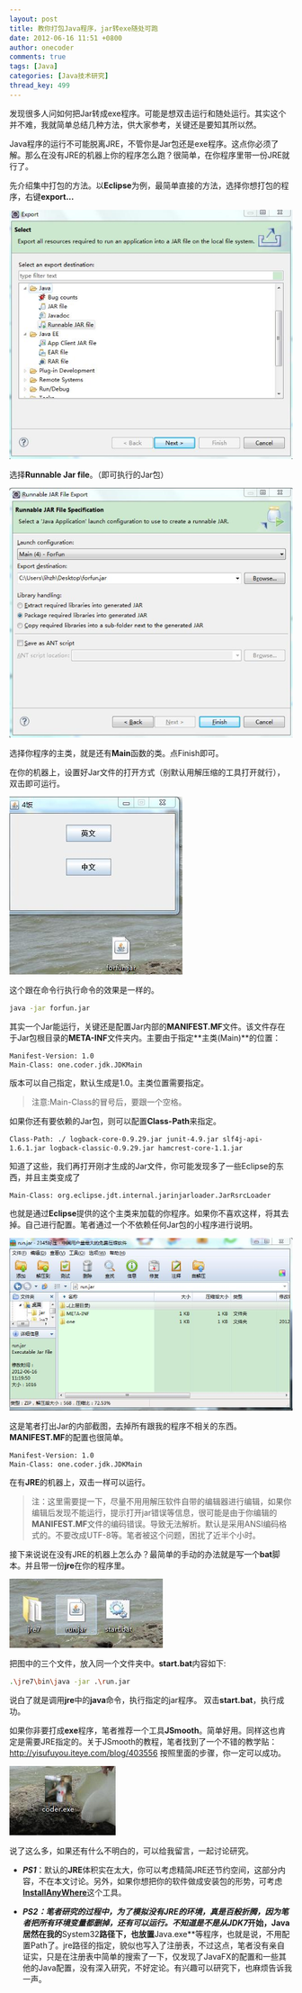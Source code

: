 ```yaml
---
layout: post
title: 教你打包Java程序，jar转exe随处可跑
date: 2012-06-16 11:51 +0800
author: onecoder
comments: true
tags: [Java]
categories: [Java技术研究]
thread_key: 499
---
```

发现很多人问如何把Jar转成exe程序。可能是想双击运行和随处运行。其实这个并不难，我就简单总结几种方法，供大家参考，关键还是要知其所以然。

Java程序的运行不可能脱离JRE，不管你是Jar包还是exe程序。这点你必须了解。那么在没有JRE的机器上你的程序怎么跑？很简单，在你程序里带一份JRE就行了。

先介绍集中打包的方法。以**Eclipse**为例，最简单直接的方法，选择你想打包的程序，右键**export...**

![](/images/post/jar-to-exe/export.jpg)

选择**Runnable Jar file**。（即可执行的Jar包）	

![](/images/post/jar-to-exe/runnable-jar.jpg)

选择你程序的主类，就是还有**Main**函数的类。点Finish即可。

在你的机器上，设置好Jar文件的打开方式（别默认用解压缩的工具打开就行），双击即可运行。

![](/images/post/jar-to-exe/4fun.jpg)

这个跟在命令行执行命令的效果是一样的。

```sh
java -jar forfun.jar
```

其实一个Jar能运行，关键还是配置Jar内部的**MANIFEST.MF**文件。该文件存在于Jar包根目录的**META-INF**文件夹内。主要由于指定**主类(Main)**的位置：

```properties
Manifest-Version: 1.0
Main-Class: one.coder.jdk.JDKMain
```

版本可以自己指定，默认生成是1.0。主类位置需要指定。

> 注意:Main-Class的冒号后，要跟一个空格。

如果你还有要依赖的Jar包，则可以配置**Class-Path**来指定。

```properties
Class-Path: ./ logback-core-0.9.29.jar junit-4.9.jar slf4j-api-1.6.1.jar logback-classic-0.9.29.jar hamcrest-core-1.1.jar
```

知道了这些，我们再打开刚才生成的Jar文件，你可能发现多了一些Eclipse的东西，并且主类变成了

```properties
Main-Class: org.eclipse.jdt.internal.jarinjarloader.JarRsrcLoader
```

也就是通过**Eclipse**提供的这个主类来加载的你程序。如果你不喜欢这样，将其去掉。自己进行配置。笔者通过一个不依赖任何Jar包的小程序进行说明。

![](/images/post/jar-to-exe/run-haoyajar.jpg)

这是笔者打出Jar的内部截图，去掉所有跟我的程序不相关的东西。**MANIFEST.MF**的配置也很简单。

```properties
Manifest-Version: 1.0
Main-Class: one.coder.jdk.JDKMain
```
	
在有**JRE**的机器上，双击一样可以运行。

> 注：这里需要提一下，尽量不用用解压软件自带的编辑器进行编辑，如果你编辑后发现不能运行，提示打开jar错误等信息，很可能是由于你编辑的**MANIFEST.MF**文件的编码错误。导致无法解析。默认是采用ANSI编码格式的。不要改成UTF-8等。笔者被这个问题，困扰了近半个小时。
	
接下来说说在没有JRE的机器上怎么办？最简单的手动的办法就是写一个**bat**脚本。并且带一份**jre**在你的程序里。

![](/images/post/jar-to-exe/bat-jar.jpg)

把图中的三个文件，放入同一个文件夹中。**start.bat**内容如下:

```sh
.\jre7\bin\java -jar .\run.jar
```	

说白了就是调用**jre**中的**java**命令，执行指定的jar程序。 双击**start.bat**，执行成功。

如果你非要打成**exe**程序，笔者推荐一个工具**JSmooth**。简单好用。同样这也肯定是需要JRE指定的。关于JSmooth的教程，笔者找到了一个不错的教学贴：<a href="http://yisufuyou.iteye.com/blog/403556" target="_blank">http://yisufuyou.iteye.com/blog/403556</a> 按照里面的步骤，你一定可以成功。		

![](/images/post/jar-to-exe/jsmooth.jpg)

说了这么多，如果还有什么不明白的，可以给我留言，一起讨论研究。 

- ***PS1***：默认的**JRE**体积实在太大，你可以考虑精简JRE还节约空间，这部分内容，不在本文讨论。另外，如果你想把你的软件做成安装包的形势，可考虑<a href="http://www.flexerasoftware.com/products/installanywhere.htm" target="_blank">**InstallAnyWhere**</a>这个工具。
	
- ***PS2：***笔者研究的过程中，为了模拟没有JRE的环境，真是百般折腾，因为笔者把所有环境变量都删掉，还有可以运行。不知道是不是从**JDK7**开始，Java居然在我的**System32**路径下，也放置**Java.exe**等程序，也就是说，不用配置Path了。jre路径的指定，貌似也写入了注册表，不过这点，笔者没有亲自证实，只是在注册表中简单的搜索了一下，仅发现了JavaFX的配置和一些其他的Java配置，没有深入研究，不好定论。有兴趣可以研究下，也麻烦告诉我一声。